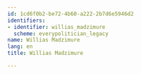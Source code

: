 ```yaml
---
id: 1cd6f0b2-be72-4b60-a222-2b7d6e5946d2
identifiers:
- identifier: willias_madzimure
  scheme: everypolitician_legacy
name: Willias Madzimure
lang: en
title: Willias Madzimure

---
```

